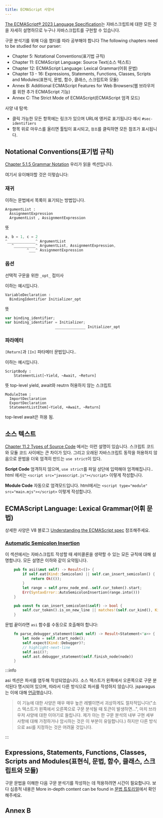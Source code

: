 ```yaml
---
title: ECMAScript 사양서
---
```


[The ECMAScript® 2023 Language Specification](https://tc39.es/ecma262/)는
자바스크립트에 대한 모든 것을 자세히 설명하므로 누구나 자바스크립트를 구현할 수
있습니다.

<!--truncate-->

구문 분석기를 위해 다음 챕터를 따라 공부해야 합니다 The following chapters need
to be studied for our parser:

-   Chapter 5: Notational Conventions(표기법 규칙)
-   Chapter 11: ECMAScript Language: Source Text(소스 텍스트)
-   Chapter 12: ECMAScript Language: Lexical Grammar(어휘 문법)
-   Chapter 13 - 16: Expressions, Statements, Functions, Classes, Scripts and
    Modules(표현식, 문법, 함수, 클래스, 스크립트와 모듈)
-   Annex B: Additional ECMAScript Features for Web Browsers(웹 브라우저를 위한
    추가 ECMAScript 기능)
-   Annex C: The Strict Mode of ECMAScript(ECMAScript 엄격 모드)

사양 내 탐색:

-   클릭 가능한 모든 항목에는 링크가 있으며 URL에 앵커로 표기됩니다 예시
    `#sec-identifiers`
-   항목 위로 마우스를 올리면 툴팁이 표시되고, `참조`를 클릭하면 모든 참조가
    표시됩니다.

## Notational Conventions(표기법 규칙)

[Chapter 5.1.5 Grammar Notation](https://tc39.es/ecma262/#sec-grammar-notation)
우리가 읽을 섹션입니다.

여기서 유이해야할 것은 이렇습니다:

### 재귀

이하는 문법에서 목록이 표기되는 방법입니다.

```markup
ArgumentList :
  AssignmentExpression
  ArgumentList , AssignmentExpression
```

뜻

```javascript
a, b = 1, c = 2
^_____________^ ArgumentList
   ^__________^ ArgumentList, AssignmentExpression,
          ^___^ AssignmentExpression
```

### 옵션

선택적 구문을 위한 `_opt_` 접미사

이하는 예시입니다.

```markup
VariableDeclaration :
  BindingIdentifier Initializer_opt
```

뜻

```javascript
var binding_identifier;
var binding_identifier = Initializer;
                       ______________ Initializer_opt
```

### 파라메터

`[Return]`과 `[In]` 파타메터 문법입니다..

이하는 예시입니다.

```markdup
ScriptBody :
    StatementList[~Yield, ~Await, ~Return]
```

뜻 top-level yield, await와 reutrn 허용하지 않는 스크립트

```markdup
ModuleItem :
  ImportDeclaration
  ExportDeclaration
  StatementListItem[~Yield, +Await, ~Return]
```

top-level await은 허용 됨.

## 소스 텍스트

[Chapter 11.2 Types of Source Code](https://tc39.es/ecma262/#sec-types-of-source-code)
에서는 이런 설명이 있습니다. 스크립트 코드와 모듈 코드 사이에는 큰 차이가 있다.
그리고 오래된 자바스크립트 동작을 허용하지 않음으로 문법을 더욱 엄격히 만드는
`use strict`이 있다.

**Script Code** 엄격하지 않으며, `use strict`를 파일 상단에 입력해야
엄격해집니다.. html 에서는 `<script src="javascript.js"></script>` 이렇게
작성합니다.

**Module Code** 자동으로 엄격모드입니다. html에서는
`<script type="module" src="main.mjs"></script>` 이렇게 작성합니다.

## ECMAScript Language: Lexical Grammar(어휘 문법)

상세한 사양은 V8 블로그
[Understanding the ECMAScript spec](https://v8.dev/blog/understanding-ecmascript-part-3)
참조해주세요.

### [Automatic Semicolon Insertion](https://tc39.es/ecma262/#sec-automatic-semicolon-insertion)

이 섹션에서는 자바스크립트 작성할 때 세미콜론을 생략할 수 있는 모든 규칙에 대해
설명합니다. 모든 설명은 이하와 같이 요약됩니다.

```rust
    pub fn asi(&mut self) -> Result<()> {
        if self.eat(Kind::Semicolon) || self.can_insert_semicolon() {
            return Ok(());
        }
        let range = self.prev_node_end..self.cur_token().start;
        Err(SyntaxError::AutoSemicolonInsertion(range.into()))
    }

    pub const fn can_insert_semicolon(&self) -> bool {
        self.cur_token().is_on_new_line || matches!(self.cur_kind(), Kind::RCurly | Kind::Eof)
    }
```

문법 끝이라면 `asi` 함수를 수동으로 호출해야 합니다:

```rust
    fn parse_debugger_statement(&mut self) -> Result<Statement<'a>> {
        let node = self.start_node();
        self.expect(Kind::Debugger)?;
        // highlight-next-line
        self.asi()?;
        self.ast.debugger_statement(self.finish_node(node))
    }
```

:::info

asi 섹션은 파서를 염두해 작성되었습니다. 소스 텍스트가 왼쪽에서 오른쪽으로 구문
분석된다 명시되어 있으며, 따라서 다른 방식으로 파서를 작성하지 않습니다.
jsparagus는 이에 대해
[언급](https://github.com/mozilla-spidermonkey/jsparagus/blob/master/js-quirks.md#automatic-semicolon-insertion-)했습니다.

> 이 기능에 대한 사양은 매우 매우 높은 레벨이면서 괴상하게도 절차적입니다("소스
> 텍스트가 왼쪽에서 오른쪽으로 구문 분석될 때 토큰이 발생하면...", 마치 브라우저
> 사양에 대한 이야기로 들립니다. 제가 아는 한 구문 분석의 내부 구현 세부 사항에
> 대해 가정하거나 암시하는 것은 이 부분이 유일합니다.) 하지만 다른 방식으로
> asi를 지정하는 것은 어려울 것입니다.

:::

## Expressions, Statements, Functions, Classes, Scripts and Modules(표현식, 문법, 함수, 클래스, 스크립트와 모듈)

구문 문법을 이해한 다음 구문 분석기를 작성하는 데 적용하려면 시간이 필요합니다.
보다 심층적 내용은 More in-depth content can be found in
[문법 튜토리얼](./grammar.md)에서 확인해주세요.

## Annex B
